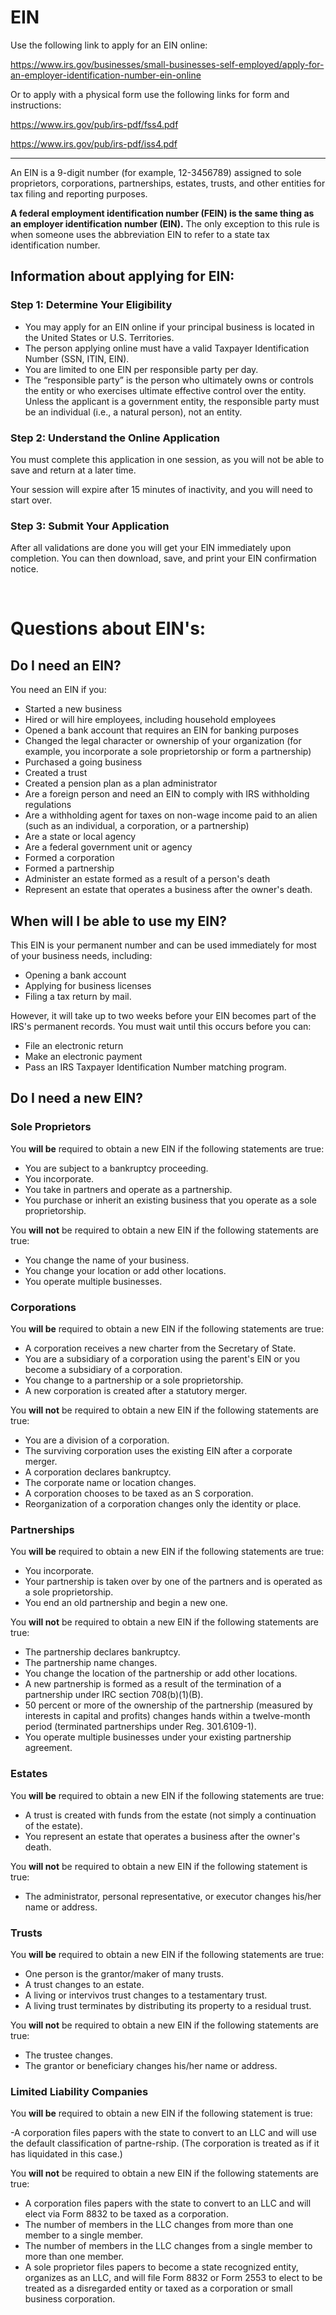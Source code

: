 # EIN
Use the following link to apply for an EIN online:

https://www.irs.gov/businesses/small-businesses-self-employed/apply-for-an-employer-identification-number-ein-online 

Or to apply with a physical form use the following links for form and instructions:

https://www.irs.gov/pub/irs-pdf/fss4.pdf

https://www.irs.gov/pub/irs-pdf/iss4.pdf

<hr>

An EIN is a 9-digit number (for example, 12-3456789) assigned to sole proprietors, corporations, partnerships, estates, trusts, and other entities for tax filing and reporting purposes.

**A federal employment identification number (FEIN) is the same thing as an employer identification number (EIN).** The only exception to this rule is when someone uses the abbreviation EIN to refer to a state tax identification number.

## Information about applying for EIN:
### Step 1: Determine Your Eligibility
* You may apply for an EIN online if your principal business is located in the United States or U.S. Territories.
* The person applying online must have a valid Taxpayer Identification Number (SSN, ITIN, EIN).
* You are limited to one EIN per responsible party per day.
* The “responsible party” is the person who ultimately owns or controls the entity or who exercises ultimate effective control over the entity. Unless the applicant is a government entity, the responsible party must be an individual (i.e., a natural person), not an entity.

### Step 2: Understand the Online Application
You must complete this application in one session, as you will not be able to save and return at a later time. 

Your session will expire after 15 minutes of inactivity, and you will need to start over.

### Step 3: Submit Your Application
After all validations are done you will get your EIN immediately upon completion. You can then download, save, and print your EIN confirmation notice.

<br>

# Questions about EIN's:

## Do I need an EIN?
You need an EIN if you:
- Started a new business
- Hired or will hire employees, including household employees
- Opened a bank account that requires an EIN for banking purposes
- Changed the legal character or ownership of your organization (for example, you incorporate a sole proprietorship or form a partnership)
- Purchased a going business
- Created a trust
- Created a pension plan as a plan administrator
- Are a foreign person and need an EIN to comply with IRS withholding regulations
- Are a withholding agent for taxes on non-wage income paid to an alien (such as an individual, a corporation, or a partnership)
- Are a state or local agency
- Are a federal government unit or agency
- Formed a corporation
- Formed a partnership
- Administer an estate formed as a result of a person's death
- Represent an estate that operates a business after the owner's death.

## When will I be able to use my EIN?
This EIN is your permanent number and can be used immediately for most of your business needs, including:
- Opening a bank account
- Applying for business licenses
- Filing a tax return by mail.

However, it will take up to two weeks before your EIN becomes part of the IRS's permanent records. You must wait until this occurs before you can:
- File an electronic return
- Make an electronic payment
- Pass an IRS Taxpayer Identification Number matching program.

## Do I need a new EIN?
### Sole Proprietors
You **will be** required to obtain a new EIN if the following statements are true:

- You are subject to a bankruptcy proceeding.
- You incorporate.
- You take in partners and operate as a partnership.
- You purchase or inherit an existing business that you operate as a sole proprietorship.

You **will not** be required to obtain a new EIN if the following statements are true:
- You change the name of your business.
- You change your location or add other locations.
- You operate multiple businesses.

### Corporations
You **will be** required to obtain a new EIN if the following statements are true:
- A corporation receives a new charter from the Secretary of State.
- You are a subsidiary of a corporation using the parent's EIN or you become a subsidiary of a corporation.
- You change to a partnership or a sole proprietorship.
- A new corporation is created after a statutory merger.

You **will not** be required to obtain a new EIN if the following statements are true:
- You are a division of a corporation.
- The surviving corporation uses the existing EIN after a corporate merger.
- A corporation declares bankruptcy.
- The corporate name or location changes.
- A corporation chooses to be taxed as an S corporation.
- Reorganization of a corporation changes only the identity or place.

### Partnerships
You **will be** required to obtain a new EIN if the following statements are true:
- You incorporate.
- Your partnership is taken over by one of the partners and is operated as a sole proprietorship.
- You end an old partnership and begin a new one.

You **will not** be required to obtain a new EIN if the following statements are true:

- The partnership declares bankruptcy.
- The partnership name changes.
- You change the location of the partnership or add other locations.
- A new partnership is formed as a result of the termination of a partnership under IRC section 708(b)(1)(B).
- 50 percent or more of the ownership of the partnership (measured by interests in capital and profits) changes hands within a twelve-month period (terminated partnerships under Reg. 301.6109-1).
- You operate multiple businesses under your existing partnership agreement.

### Estates
You **will be** required to obtain a new EIN if the following statements are true:
- A trust is created with funds from the estate (not simply a continuation of the estate).
- You represent an estate that operates a business after the owner's death.

You **will not** be required to obtain a new EIN if the following statement is true:

- The administrator, personal representative, or executor changes his/her name or address.

### Trusts

You **will be** required to obtain a new EIN if the following statements are true:

- One person is the grantor/maker of many trusts.
- A trust changes to an estate.
- A living or intervivos trust changes to a testamentary trust.
- A living trust terminates by distributing its property to a residual trust.

You **will not** be required to obtain a new EIN if the following statements are true:

- The trustee changes.
- The grantor or beneficiary changes his/her name or address.

### Limited Liability Companies

You **will be** required to obtain a new EIN if the following statement is true:

-A corporation files papers with the state to convert to an LLC and will use the default classification of partne-rship. (The corporation is treated as if it has liquidated in this case.)

You **will not** be required to obtain a new EIN if the following statements are true:

- A corporation files papers with the state to convert to an LLC and will elect via Form 8832 to be taxed as a corporation.
- The number of members in the LLC changes from more than one member to a single member.
- The number of members in the LLC changes from a single member to more than one member.
- A sole proprietor files papers to become a state recognized entity, organizes as an LLC, and will file Form 8832 or Form 2553 to elect to be treated as a disregarded entity or taxed as a corporation or small business corporation.
